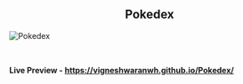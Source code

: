 <h2 align = "center">Pokedex</h2>

![Pokedex](https://user-images.githubusercontent.com/122967566/213346816-ada29630-1567-4bbc-9616-2aa5cd9ad02b.png)

<br>

**Live Preview - https://vigneshwaranwh.github.io/Pokedex/**
